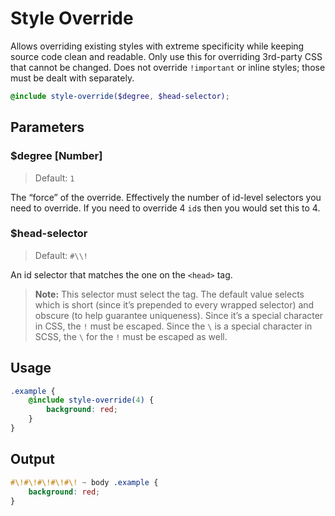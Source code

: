 # Style Override

Allows overriding existing styles with extreme specificity while keeping source code clean and readable. Only use this for overriding 3rd-party CSS that cannot be changed. Does not override `!important` or inline styles; those must be dealt with separately.

```scss
@include style-override($degree, $head-selector);
```

## Parameters

### $degree [Number]

> Default: `1`

The “force” of the override. Effectively the number of id-level selectors you need to override. If you need to override 4 `id`s then you would set this to 4.

### $head-selector

> Default: `#\\!`

An id selector that matches the one on the `<head>` tag.

> **Note:** This selector must select the <head> tag. The default value selects <head id="!"> which is short (since it’s prepended to every wrapped selector) and obscure (to help guarantee uniqueness). Since it’s a special character in CSS, the `!` must be escaped. Since the `\` is a special character in SCSS, the `\` for the `!` must be escaped as well.

## Usage

```scss
.example {
    @include style-override(4) {
        background: red;
    }
}
```

## Output

```scss
#\!#\!#\!#\!#\! ~ body .example {
    background: red;
}
```

